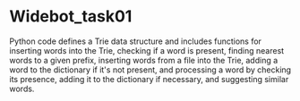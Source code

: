 # Widebot_task01

 Python code defines a Trie data structure and includes functions for inserting words into the Trie, checking if a word is present, finding nearest words to a given prefix, inserting words from a file into the Trie, adding a word to the dictionary if it's not present, and processing a word by checking its presence, adding it to the dictionary if necessary, and suggesting similar words.
